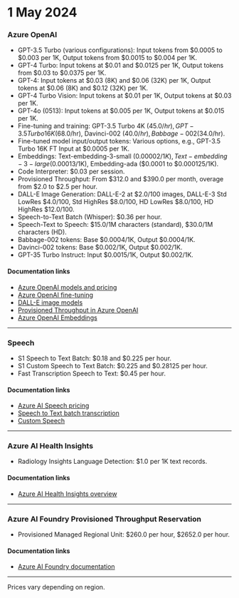 # 1 May 2024

### Azure OpenAI

- GPT-3.5 Turbo (various configurations): Input tokens from $0.0005 to $0.003 per 1K, Output tokens from $0.0015 to $0.004 per 1K.
- GPT-4 Turbo: Input tokens at $0.01 and $0.0125 per 1K, Output tokens from $0.03 to $0.0375 per 1K.
- GPT-4: Input tokens at $0.03 (8K) and $0.06 (32K) per 1K, Output tokens at $0.06 (8K) and $0.12 (32K) per 1K.
- GPT-4 Turbo Vision: Input tokens at $0.01 per 1K, Output tokens at $0.03 per 1K.
- GPT-4o (0513): Input tokens at $0.005 per 1K, Output tokens at $0.015 per 1K.
- Fine-tuning and training: GPT-3.5 Turbo 4K ($45.0/hr), GPT-3.5 Turbo 16K ($68.0/hr), Davinci-002 ($40.0/hr), Babbage-002 ($34.0/hr).
- Fine-tuned model input/output tokens: Various options, e.g., GPT-3.5 Turbo 16K FT Input at $0.0005 per 1K.
- Embeddings: Text-embedding-3-small ($0.00002/1K), Text-embedding-3-large ($0.00013/1K), Embedding-ada ($0.0001 to $0.000125/1K).
- Code Interpreter: $0.03 per session.
- Provisioned Throughput: From $312.0 and $390.0 per month, overage from $2.0 to $2.5 per hour.
- DALL-E Image Generation: DALL-E-2 at $2.0/100 images, DALL-E-3 Std LowRes $4.0/100, Std HighRes $8.0/100, HD LowRes $8.0/100, HD HighRes $12.0/100.
- Speech-to-Text Batch (Whisper): $0.36 per hour.
- Speech-Text to Speech: $15.0/1M characters (standard), $30.0/1M characters (HD).
- Babbage-002 tokens: Base $0.0004/1K, Output $0.0004/1K.
- Davinci-002 tokens: Base $0.002/1K, Output $0.002/1K.
- GPT-35 Turbo Instruct: Input $0.0015/1K, Output $0.002/1K.

#### Documentation links
- [Azure OpenAI models and pricing](https://learn.microsoft.com/en-us/azure/ai-services/openai/concepts/models)
- [Azure OpenAI fine-tuning](https://learn.microsoft.com/en-us/azure/ai-services/openai/how-to/fine-tuning)
- [DALL-E image models](https://learn.microsoft.com/en-us/azure/ai-services/openai/concepts/models#dall-e)
- [Provisioned Throughput in Azure OpenAI](https://learn.microsoft.com/en-us/azure/ai-services/openai/how-to/provisioned-throughput)
- [Azure OpenAI Embeddings](https://learn.microsoft.com/en-us/azure/ai-services/openai/concepts/embeddings)

---

### Speech

- S1 Speech to Text Batch: $0.18 and $0.225 per hour.
- S1 Custom Speech to Text Batch: $0.225 and $0.28125 per hour.
- Fast Transcription Speech to Text: $0.45 per hour.

#### Documentation links
- [Azure AI Speech pricing](https://learn.microsoft.com/en-us/azure/ai-services/speech-service/pricing)
- [Speech to Text batch transcription](https://learn.microsoft.com/en-us/azure/ai-services/speech-service/batch-transcription)
- [Custom Speech](https://learn.microsoft.com/en-us/azure/ai-services/speech-service/custom-speech-overview)

---

### Azure AI Health Insights

- Radiology Insights Language Detection: $1.0 per 1K text records.

#### Documentation links
- [Azure AI Health Insights overview](https://learn.microsoft.com/en-us/azure/ai-services/health-insights/overview)

---

### Azure AI Foundry Provisioned Throughput Reservation

- Provisioned Managed Regional Unit: $260.0 per hour, $2652.0 per hour.

#### Documentation links
- [Azure AI Foundry documentation](https://learn.microsoft.com/en-us/azure/ai-services/)

---

Prices vary depending on region.